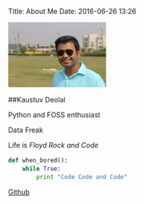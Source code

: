 Title: About Me 
Date: 2016-06-26 13:26

![kaustuv](https://raw.githubusercontent.com/Vutsuak16/Vutsuak16.github.io/master/images/IMG_7369.JPG)

##Kaustuv Deolal

Python and FOSS enthusiast

Data Freak

Life is *Floyd Rock and Code*

```python
def when_bored():
	while True:
		print "Code Code and Code"
```
[Github](https://github.com/Vutsuak16)